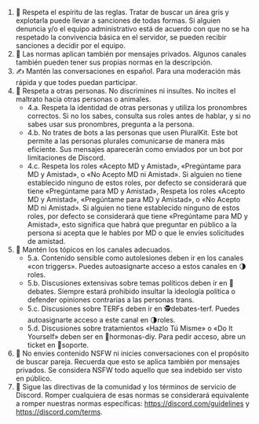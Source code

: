 1. 🔖 Respeta el espíritu de las reglas. Tratar de buscar un área gris y explotarla puede llevar a sanciones de todas formas. Si alguien denuncia y/o el equipo administrativo está de acuerdo con que no se ha respetado la convivencia básica en el servidor, se pueden recibir sanciones a decidir por el equipo.
2. 📩 Las normas aplican también por mensajes privados. Algunos canales también pueden tener sus propias normas en la descripción.
3. ✍️ Mantén las conversaciones en español. Para una moderación más rápida y que todes puedan participar.
4. 🤗 Respeta a otras personas. No discrimines ni insultes. No incites el maltrato hacia otras personas o animales.
    * 4.a. Respeta la identidad de otras personas y utiliza los pronombres correctos. Si no los sabes, consulta sus roles antes de hablar, y si no sabes usar sus pronombres, pregunta a la persona.
    * 4.b. No trates de bots a las personas que usen PluralKit. Este bot permite a las personas plurales comunicarse de manera más eficiente. Sus mensajes aparecerán como enviados por un bot por limitaciones de Discord.
    * 4.c. Respeta los roles «Acepto MD y Amistad», «Pregúntame para MD y Amistad», o «No Acepto MD ni Amistad». Si alguien no tiene establecido ninguno de estos roles, por defecto se considerará que tiene «Pregúntame para MD y Amistad», Respeta los roles «Acepto MD y Amistad», «Pregúntame para MD y Amistad», o «No Acepto MD ni Amistad». Si alguien no tiene establecido ninguno de estos roles, por defecto se considerará que tiene «Pregúntame para MD y Amistad», esto significa que habrá que preguntar en público a la persona si acepta que le hables por MD o que le envíes solicitudes de amistad.
5. 💬 Mantén los tópicos en los canales adecuados.
    * 5.a. Contenido sensible como autolesiones deben ir en los canales «con triggers». Puedes autoasignarte acceso a estos canales en ⁠🌗roles.
    * 5.b. Discusiones extensivas sobre temas políticos deben ir en ⁠💬debates. Siempre estará prohibido insultar la ideología política o defender opiniones contrarias a las personas trans.
    * 5.c. Discusiones sobre TERFs deben ir en ⁠🕵debates-terf. Puedes autoasignarte acceso a este canal en ⁠🌗roles.
    * 5.d. Discusiones sobre tratamientos «Hazlo Tú Misme» o «Do It Yourself» deben ser en ⁠🧪hormonas-diy. Para pedir acceso, abre un ticket en ⁠📩soporte.
6. 🔞 No envíes contenido NSFW ni inicies conversaciones con el propósito de buscar pareja. Recuerda que esto se aplica también por mensajes privados. Se considera NSFW todo aquello que sea indebido ser visto en público.
7. 👮 Sigue las directivas de la comunidad y los términos de servicio de Discord. Romper cualquiera de esas normas se considerará equivalente a romper nuestras normas específicas: https://discord.com/guidelines y https://discord.com/terms.
